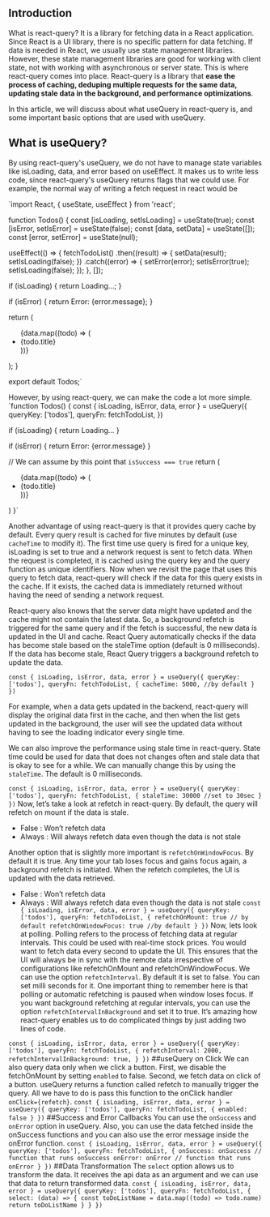 ## Introduction
What is react-query? It is a library for fetching data in a React application. Since React is a UI library, there is no specific pattern for data fetching. If data is needed in React, we usually use state management libraries. However, these state management libraries are good for working with client state, not with working with asynchronous or server state. This is where react-query comes into place. React-query is a library that **ease the process of caching, deduping multiple requests for the same data, updating stale data in the background, and performance optimizations**. 

In this article, we will discuss about what useQuery in react-query is, and some important basic options that are used with useQuery.

## What is useQuery?
By using react-query's useQuery, we do not have to manage state variables like isLoading, data, and error based on useEffect. It makes us to write less code, since react-query's useQuery returns flags that we could use. For example, the normal way of writing a fetch request in react would be 

`import React, { useState, useEffect } from 'react';

function Todos() {
  const [isLoading, setIsLoading] = useState(true);
  const [isError, setIsError] = useState(false);
  const [data, setData] = useState([]);
  const [error, setError] = useState(null);

  useEffect(() => {
    fetchTodoList()
      .then((result) => {
        setData(result);
        setIsLoading(false);
      })
      .catch((error) => {
        setError(error);
        setIsError(true);
        setIsLoading(false);
      });
  }, []);

  if (isLoading) {
    return <span>Loading...</span>;
  }

  if (isError) {
    return <span>Error: {error.message}</span>;
  }

  return (
    <ul>
      {data.map((todo) => (
        <li key={todo.id}>{todo.title}</li>
      ))}
    </ul>
  );
}

export default Todos;`

However, by using react-query, we can make the code a lot more simple.
`function Todos() {
  const { isLoading, isError, data, error } = useQuery({
    queryKey: ['todos'],
    queryFn: fetchTodoList,
  })

  if (isLoading) {
    return <span>Loading...</span>
  }

  if (isError) {
    return <span>Error: {error.message}</span>
  }

  // We can assume by this point that `isSuccess === true`
  return (
    <ul>
      {data.map((todo) => (
        <li key={todo.id}>{todo.title}</li>
      ))}
    </ul>
  )
}`

Another advantage of using react-query is that it provides query cache by default. Every query result is cached for five minutes by default (use `cacheTime` to modify it). The first time use query is fired for a unique key, isLoading is set to true and a network request is sent to fetch data. When the request is completed, it is cached using the query key and the query function as unique identifiers. Now when we revisit the page that uses this query to fetch data, react-query will check if the data for this query exists in the cache. If it exists, the cached data is immediately returned without having the need of sending a network request. 

React-query also knows that the server data might have updated and the cache might not contain the latest data. So, a background refetch is triggered for the same query and if the fetch is successful, the new data is updated in the UI and cache. React Query automatically checks if the data has become stale based on the staleTime option (default is 0 milliseconds). If the data has become stale, React Query triggers a background refetch to update the data.

`
  const { isLoading, isError, data, error } = useQuery({
    queryKey: ['todos'],
    queryFn: fetchTodoList,
    {
	cacheTime: 5000, //by default
     }
  })
`

For example, when a data gets updated in the backend, react-query will display the original data first in the cache, and then when the list gets updated in the background, the user will see the updated data without having to see the loading indicator every single time. 

We can also improve the performance using stale time in react-query. State time could be used for data that does not changes often and stale data that is okay to see for a while. We can manually change this by using the `staleTime`. The default is 0 milliseconds.

`
  const { isLoading, isError, data, error } = useQuery({
    queryKey: ['todos'],
    queryFn: fetchTodoList,
    {
	staleTime: 30000 //set to 30sec
     }
  })
`
Now, let’s take a look at refetch in react-query. By default, the query will refetch on mount if the data is stale.
-	False : Won’t refetch data
-	Always : Will always refetch data even though the data is not stale

Another option that is slightly more important is `refetchOnWindowFocus`. By default it is true. Any time your tab loses focus and gains focus again, a background refetch is initiated. When the refetch completes, the UI is updated with the data retrieved.
-	False : Won’t refetch data
-	Always : Will always refetch data even though the data is not stale
`
  const { isLoading, isError, data, error } = useQuery({
    queryKey: ['todos'],
    queryFn: fetchTodoList,
    {
	refetchOnMount: true // by default
	refetchOnWindowFocus: true //by default
     }
  })
`
Now, lets look at polling. Polling refers to the process of fetching data at regular intervals. This could be used with real-time stock prices. You would want to fetch data every second to update the UI. This ensures that the UI will always be in sync with the remote data irrespective of configurations like refetchOnMount and refetchOnWindowFocus. We can use the option `refetchInterval`. By default it is set to false. You can set milli seconds for it. One important thing to remember here is that polling or automatic refetching is paused when window loses focus. If you want background refetching at regular intervals, you can use the option `refetchIntervalInBackground` and set it to true. It’s amazing how react-query enables us to do complicated things by just adding two lines of code. 
 
`
  const { isLoading, isError, data, error } = useQuery({
    queryKey: ['todos'],
    queryFn: fetchTodoList,
    {
	refetchInterval: 2000,
	refetchIntervalInBackground: true,
     }
  })
`
##useQuery on Click
We can also query data only when we click a button. First, we disable the fetchOnMount by setting `enabled` to false. Second, we fetch data on click of a button. useQuery returns a function called refetch to manually trigger the query. All we have to do is pass this function to the onClick handler `onClick={refetch}`.
`
  const { isLoading, isError, data, error } = useQuery({
    queryKey: ['todos'],
    queryFn: fetchTodoList,
    {
	enabled: false
     }
  })
`
##Success and Error Callbacks
You can use the `onSuccess` and `onError` option in useQuery. Also, you can use the data fetched inside the onSuccess functions and you can also use the error message inside the onError function. 
`
  const { isLoading, isError, data, error } = useQuery({
    queryKey: ['todos'],
    queryFn: fetchTodoList,
    {
	onSuccess: onSuccess // function that runs onSuccess
	onError: onError // function that runs onError
     }
  })
`
##Data Transformation
The `select` option allows us to transform the data. It receives the api data as an argument and we can use that data to return transformed data. 
`
  const { isLoading, isError, data, error } = useQuery({
    queryKey: ['todos'],
    queryFn: fetchTodoList,
    {
	select: (data) => {
		const toDoListName = data.map((todo) => todo.name)
		return toDoListName
}
     }
  })
`
